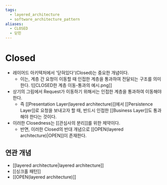 ```yaml
---
tags:
  - layered_architecture
  - software_architecture_pattern
aliases:
  - CLOSED
  - 닫힌
---
```

# Closed
- 레이어드 아키텍처에서 '닫혀있다'(Closed)는 중요한 개념이다.
	- 이는, 계층 간 요청이 이동할 때 인접한 계층을 통과하여 전달되는 구조를 의미한다.
![[CLOSED한 계층 이동-통과의 예시.png]]
- 상기의 그림에서 Request가 이동하기 위해서는 인접한 계층을 통과하여 이동해야 한다.
	- 즉 [[Presentation Layer(layered architecture)]]에서 [[Persistence Layer]]로 요청을 보내고자 할 때, 반드시 인접한 [[Business Layer]]도 통과해야 한다는 것이다.
- 이러한 Closedness는 [[관심사의 분리]]를 위한 제약이다.
	- 반면, 이러한 Closed의 반대 개념으로 [[OPEN(layered architecture)|OPEN]]이 존재한다.


## 연관 개념
- [[layered architecture|layered architecture]]
- [[싱크홀 패턴]]
- [[OPEN(layered architecture)]]